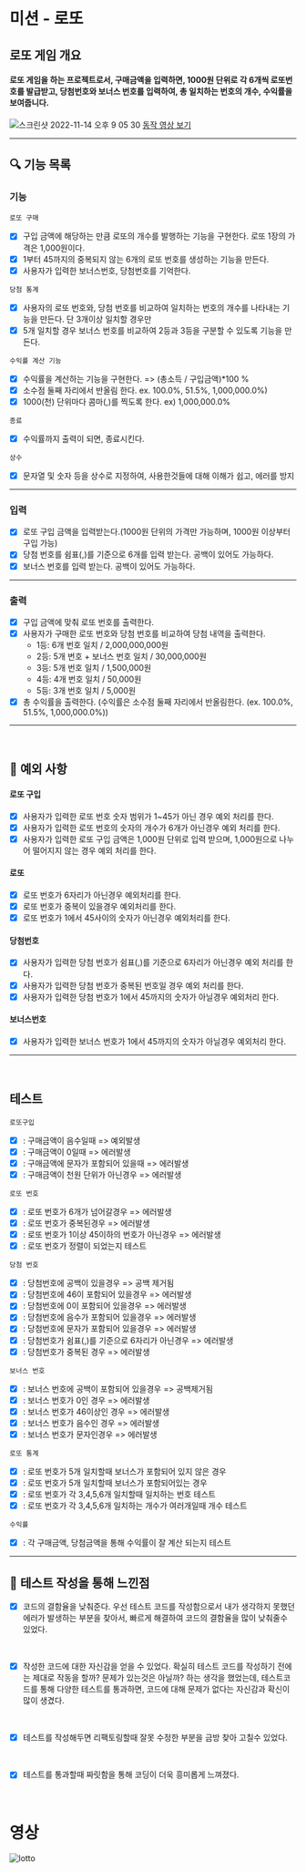 # 미션 - 로또

## 로또 게임 개요

#### 로또 게임을 하는 프로젝트로서, 구매금액을 입력하면, 1000원 단위로 각 6개씩 로또번호를 발급받고, 당첨번호와 보너스 번호를 입력하여, 총 일치하는 번호의 개수, 수익률을 보여줍니다.

![스크린샷 2022-11-14 오후 9 05 30](https://user-images.githubusercontent.com/55423198/201655913-06d082d7-769b-45a3-a034-64d69b34b9bc.jpg)
[동작 영상 보기](#영상)

<hr>

## 🔍 기능 목록

### 기능

`로또 구매`

- [x] 구입 금액에 해당하는 만큼 로또의 개수를 발행하는 기능을 구현한다. 로또 1장의 가격은 1,000원이다.
- [x] 1부터 45까지의 중복되지 않는 6개의 로또 번호를 생성하는 기능을 만든다.
- [x] 사용자가 입력한 보너스번호, 당첨번호를 기억한다.

`당첨 통계`

- [x] 사용자의 로또 번호와, 당첨 번호를 비교하여 일치하는 번호의 개수를 나타내는 기능을 만든다. 단 3개이상 일치할 경우만
- [x] 5개 일치할 경우 보너스 번호를 비교하여 2등과 3등을 구분할 수 있도록 기능을 만든다.

`수익률 계산 기능`

- [x] 수익률을 계산하는 기능을 구현한다. => (총소득 / 구입금액)\*100 %
- [x] 소수점 둘째 자리에서 반올림 한다. ex. 100.0%, 51.5%, 1,000,000.0%)
- [x] 1000(천) 단위마다 콤마(,)를 찍도록 한다. ex) 1,000,000.0%

`종료`

- [x] 수익률까지 출력이 되면, 종료시킨다.

`상수`

- [x] 문자열 및 숫자 등을 상수로 지정하여, 사용한것들에 대해 이해가 쉽고, 에러를 방지

<hr>

### 입력

- [x] 로또 구입 금액을 입력받는다.(1000원 단위의 가격만 가능하며, 1000원 이상부터 구입 가능)
- [x] 당첨 번호를 쉼표(,)를 기준으로 6개를 입력 받는다. 공백이 있어도 가능하다.
- [x] 보너스 번호를 입력 받는다. 공백이 있어도 가능하다.

<hr>

### 출력

- [x] 구입 금액에 맞춰 로또 번호를 출력한다.
- [x] 사용자가 구매한 로또 번호와 당첨 번호를 비교하여 당첨 내역을 출력한다.
  - 1등: 6개 번호 일치 / 2,000,000,000원
  - 2등: 5개 번호 + 보너스 번호 일치 / 30,000,000원
  - 3등: 5개 번호 일치 / 1,500,000원
  - 4등: 4개 번호 일치 / 50,000원
  - 5등: 3개 번호 일치 / 5,000원
- [x] 총 수익률을 출력한다. (수익률은 소수점 둘째 자리에서 반올림한다. (ex. 100.0%, 51.5%, 1,000,000.0%))

<hr>
<br>

## 🚨 예외 사항

#### 로또 구입

- [x] 사용자가 입력한 로또 번호 숫자 범위가 1~45가 아닌 경우 예외 처리를 한다.
- [x] 사용자가 입력한 로또 번호의 숫자의 개수가 6개가 아닌경우 예외 처리를 한다.
- [x] 사용자가 입력한 로또 구입 금액은 1,000원 단위로 입력 받으며, 1,000원으로 나누어 떨어지지 않는 경우 예외 처리를 한다.

#### 로또

- [x] 로또 번호가 6자리가 아닌경우 예외처리를 한다.
- [x] 로또 번호가 중복이 있을경우 예외처리를 한다.
- [x] 로또 번호가 1에서 45사이의 숫자가 아닌경우 예외처리를 한다.

#### 당첨번호

- [x] 사용자가 입력한 당첨 번호가 쉼표(,)를 기준으로 6자리가 아닌경우 예외 처리를 한다.
- [x] 사용자가 입력한 당첨 번호가 중복된 번호일 경우 예외 처리를 한다.
- [x] 사용자가 입력한 당첨 번호가 1에서 45까지의 숫자가 아닐경우 예외처리 한다.

#### 보너스번호

- [x] 사용자가 입력한 보너스 번호가 1에서 45까지의 숫자가 아닐경우 예외처리 한다.

<hr>
<br>

## 테스트

`로또구입`

- [x] : 구매금액이 음수일때 => 예외발생
- [x] : 구매금액이 0일때 => 에러발생
- [x] : 구매금액에 문자가 포함되어 있을때 => 에러발생
- [x] : 구매금액이 천원 단위가 아닌경우 => 에러발생

`로또 번호`

- [x] : 로또 번호가 6개가 넘어갈경우 => 에러발생
- [x] : 로또 번호가 중복된경우 => 에러발생
- [x] : 로또 번호가 1이상 45이하의 번호가 아닌경우 => 에러발생
- [x] : 로또 번호가 정렬이 되었는지 테스트

`당첨 번호`

- [x] : 당첨번호에 공백이 있을경우 => 공백 제거됨
- [x] : 당첨번호에 46이 포함되어 있을경우 => 에러발생
- [x] : 당첨번호에 0이 포함되어 있을경우 => 에러발생
- [x] : 당첨번호에 음수가 포함되어 있을경우 => 에러발생
- [x] : 당첨번호에 문자가 포함되어 있을경우 => 에러발생
- [x] : 당첨번호가 쉼표(,)를 기준으로 6자리가 아닌경우 => 에러발생
- [x] : 당첨번호가 중복된 경우 => 에러발생

`보너스 번호`

- [x] : 보너스 번호에 공백이 포함되어 있을경우 => 공백제거됨
- [x] : 보너스 번호가 0인 경우 => 에러발생
- [x] : 보너스 번호가 46이상인 경우 => 에러발생
- [x] : 보너스 번호가 음수인 경우 => 에러발생
- [x] : 보너스 번호가 문자인경우 => 에러발생

`로또 통계`

- [x] : 로또 번호가 5개 일치할때 보너스가 포함되어 있지 않은 경우
- [x] : 로또 번호가 5개 일치할때 보너스가 포함되어있는 경우
- [x] : 로또 번호가 각 3,4,5,6개 일치할때 일치하는 번호 테스트
- [x] : 로또 번호가 각 3,4,5,6개 일치하는 개수가 여러개일때 개수 테스트

`수익률`

- [x] : 각 구매금액, 당첨금액을 통해 수익률이 잘 계산 되는지 테스트
<hr>

## 🚀 테스트 작성을 통해 느낀점

- [x] 코드의 결함율을 낮춰준다. 우선 테스트 코드를 작성함으로서 내가 생각하지 못했던 에러가 발생하는 부분을 찾아서, 빠르게 해결하여 코드의 결함율을 많이 낮춰줄수 있었다.

<br>

- [x] 작성한 코드에 대한 자신감을 얻을 수 있었다. 확실히 테스트 코드를 작성하기 전에는 제대로 작동을 할까? 문제가 있는것은 아닐까? 하는 생각을 했었는데, 테스트코드를 통해 다양한 테스트를 통과하면, 코드에 대해 문제가 없다는 자신감과 확신이 많이 생겼다.

<br>

- [x] 테스트를 작성해두면 리팩토링할때 잘못 수정한 부분을 금방 찾아 고칠수 있었다.

<br>

- [x] 테스트를 통과할때 짜릿함을 통해 코딩이 더욱 흥미롭게 느껴졌다.

<br>

# 영상

![lotto](https://user-images.githubusercontent.com/55423198/201595014-189b7784-9645-46c1-a26c-d0e589c9858a.gif)
